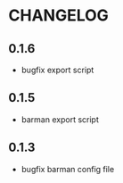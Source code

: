 # CHANGELOG

## 0.1.6

* bugfix export script

## 0.1.5

* barman export script

## 0.1.3

* bugfix barman config file
